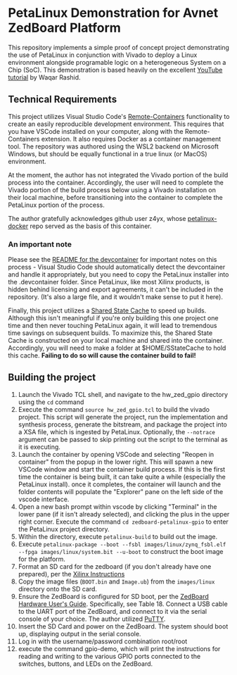 # PetaLinux Demonstration for Avnet ZedBoard Platform
This repository implements a simple proof of concept project demonstrating the use of PetaLinux in conjunction with Vivado to deploy a Linux environment alongside programable logic on a heterogeneous System on a Chip (SoC). This demonstration is based heavily on the excellent [YouTube tutorial](https://www.youtube.com/watch?v=PwYV2lQhpno) by Waqar Rashid.

## Technical Requirements
This project utilizes Visual Studio Code's [Remote-Containers](https://code.visualstudio.com/docs/remote/containers) functionality to create an easily reproducible development environment. This requires that you have VSCode installed on your computer, along with the Remote-Containers extension. It also requires Docker as a container management tool. The repository was authored using the WSL2 backend on Microsoft Windows, but should be equally functional in a true linux (or MacOS) environment. 

At the moment, the author has not integrated the Vivado portion of the build process into the container. Accordingly, the user will need to complete the Vivado portion of the build process below using a Vivado installation on their local machine, before transitioning into the container to complete the PetaLinux portion of the process.

The author gratefully acknowledges github user z4yx, whose [petalinux-docker](https://github.com/z4yx/petalinux-docker) repo served as the basis of this container.

### An important note 
Please see the [README for the devcontainer](./.devcontainer/README.md) for important notes on this process - Visual Studio Code should automatically detect the devcontainer and handle it appropriately, but you need to copy the PetaLinux installer into the .devcontainer folder. Since PetaLinux, like most Xilinx products, is hidden behind licensing and export agreements, it can't be included in the repository. (It's also a large file, and it wouldn't make sense to put it here).

Finally, this project utilizes a [Shared State Cache](https://wiki.yoctoproject.org/wiki/Enable_sstate_cache) to speed up builds. Although this isn't meaningful if you're only building this one project one time and then never touching PetaLinux again, it will lead to tremendous time savings on subsequent builds. To maximize this, the Shared State Cache is constructed on your local machine and shared into the container. Accordingly, you will need to make a folder at $HOME/SStateCache to hold this cache. __Failing to do so will cause the container build to fail!__

## Building the project
1. Launch the Vivado TCL shell, and navigate to the hw_zed_gpio directory using the `cd` command
1. Execute the command `source hw_zed_gpio.tcl` to build the vivado project. This script will generate the project, run the implementation and synthesis process, generate the bitstream, and package the project into a XSA file, which is ingested by PetaLinux. Optionally, the `--notrace` argument can be passed to skip printing out the script to the terminal as it is executing.
1. Launch the container by opening VSCode and selecting "Reopen in container" from the popup in the lower right. This will spawn a new VSCode window and start the container build process. If this is the first time the container is being built, it can take quite a while (especially the PetaLinux install). once it completes, the container will launch and the folder contents will populate the "Explorer" pane on the left side of the vscode interface.
1. Open a new bash prompt within vscode by clicking "Terminal" in the lower pane (if it isn't already selected), and clicking the plus in the upper right corner. Execute the command `cd zedboard-petalinux-gpio` to enter the PetaLinux project directory.
1. Within the directory, execute `petalinux-build` to build out the image.
1. Execute `petalinux-package --boot --fsbl images/linux/zynq_fsbl.elf --fpga images/linux/system.bit --u-boot` to construct the boot image for the platform.
1. Format an SD card for the zedboard (if you don't already have one prepared), per the [Xilinx Instructions](https://xilinx-wiki.atlassian.net/wiki/spaces/A/pages/18842385/How+to+format+SD+card+for+SD+boot)
1. Copy the image files (`BOOT.bin` and `Image.ub`) from the `images/linux` directory onto the SD card.
1. Ensure the ZedBoard is configured for SD boot, per the [ZedBoard Hardware User's Guide](https://digilent.com/reference/_media/zedboard:zedboard_ug.pdf). Specifically, see Table 18. Connect a USB cable to the UART port of the ZedBoard, and connect to it via the serial console of your choice. The author utilized [PuTTY](https://www.google.com/url?sa=t&rct=j&q=&esrc=s&source=web&cd=&cad=rja&uact=8&ved=2ahUKEwjbgPbPp4_0AhXvz4UKHaSuBOMQFnoECAMQAQ&url=https%3A%2F%2Fwww.putty.org%2F&usg=AOvVaw0iOGrunharr0YuZtN9wsn1).
1. Insert the SD Card and power on the ZedBoard. The system should boot up, displaying output in the serial console.
1. Log in with the username/password combination root/root
1. execute the command gpio-demo, which will print the instructions for reading and writing to the various GPIO ports connected to the switches, buttons, and LEDs on the ZedBoard.